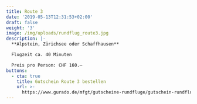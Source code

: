 ```yaml
---
title: Route 3
date: '2019-05-13T12:31:53+02:00'
draft: false
weight: '3'
image: /img/uploads/rundflug_route3.jpg
description: |-
  **Alpstein, Zürichsee oder Schaffhausen**

  Flugzeit ca. 40 Minuten

  Preis pro Person: CHF 160.–
buttons:
  - cta: true
    title: Gutschein Route 3 bestellen
    url: >-
      https://www.gurado.de/mfgt/gutscheine-rundfluge/gutschein-rundflug-route-3.html
---
```


